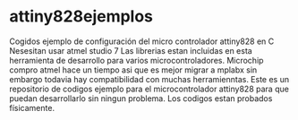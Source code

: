 # attiny828ejemplos
Cogidos ejemplo de configuración del micro controlador attiny828 en C
Nesesitan usar atmel studio 7
Las librerias estan incluidas en esta herramienta de desarrollo para varios microcontroladores. Microchip compro atmel hace un tiempo asi que es mejor migrar a mplabx sin embargo todavia hay compatibilidad con muchas herramienntas. 
Este es un repositorio de codigos ejemplo para el microcontrolador attiny828 para que puedan desarrollarlo sin ningun problema. Los codigos estan probados físicamente.
